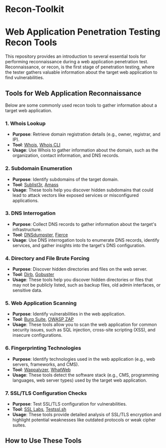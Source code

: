 # Recon-Toolkit
# Web Application Penetration Testing Recon Tools

This repository provides an introduction to several essential tools for performing reconnaissance during a web application penetration test. Reconnaissance, or recon, is the first stage of penetration testing, where the tester gathers valuable information about the target web application to find vulnerabilities.

## Tools for Web Application Reconnaissance

Below are some commonly used recon tools to gather information about a target web application.

### 1. **Whois Lookup**
   - **Purpose**: Retrieve domain registration details (e.g., owner, registrar, and IP).
   - **Tool**: [Whois](https://whois.domaintools.com/), [Whois CLI](https://github.com/whois-api/whois)
   - **Usage**: Use Whois to gather information about the domain, such as the organization, contact information, and DNS records.

### 2. **Subdomain Enumeration**
   - **Purpose**: Identify subdomains of the target domain.
   - **Tool**: [Sublist3r](https://github.com/aboul3la/Sublist3r), [Amass](https://github.com/OWASP/Amass)
   - **Usage**: These tools help you discover hidden subdomains that could lead to attack vectors like exposed services or misconfigured applications.

### 3. **DNS Interrogation**
   - **Purpose**: Collect DNS records to gather information about the target's infrastructure.
   - **Tool**: [DNSdumpster](https://dnsdumpster.com/), [Fierce](https://github.com/mschwager/fierce)
   - **Usage**: Use DNS interrogation tools to enumerate DNS records, identify services, and gather insights into the target's DNS configuration.

### 4. **Directory and File Brute Forcing**
   - **Purpose**: Discover hidden directories and files on the web server.
   - **Tool**: [Dirb](https://github.com/dirb/dirb), [Gobuster](https://github.com/OJ/gobuster)
   - **Usage**: These tools help you discover hidden directories or files that may not be publicly listed, such as backup files, old admin interfaces, or sensitive data.

### 5. **Web Application Scanning**
   - **Purpose**: Identify vulnerabilities in the web application.
   - **Tool**: [Burp Suite](https://portswigger.net/burp), [OWASP ZAP](https://www.zaproxy.org/)
   - **Usage**: These tools allow you to scan the web application for common security issues, such as SQL injection, cross-site scripting (XSS), and insecure configurations.

### 6. **Fingerprinting Technologies**
   - **Purpose**: Identify technologies used in the web application (e.g., web servers, frameworks, and CMS).
   - **Tool**: [Wappalyzer](https://www.wappalyzer.com/), [WhatWeb](https://github.com/urbanadventurer/WhatWeb)
   - **Usage**: These tools detect the software stack (e.g., CMS, programming languages, web server types) used by the target web application.

### 7. **SSL/TLS Configuration Checks**
   - **Purpose**: Test SSL/TLS configuration for vulnerabilities.
   - **Tool**: [SSL Labs](https://www.ssllabs.com/ssltest/), [Testssl.sh](https://github.com/drwetter/testssl.sh)
   - **Usage**: These tools provide detailed analysis of SSL/TLS encryption and highlight potential weaknesses like outdated protocols or weak cipher suites.

## How to Use These Tools

